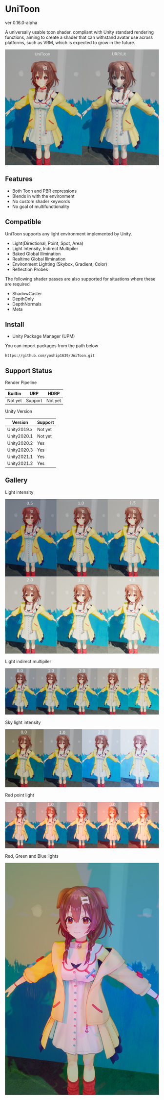 # UniToon

ver 0.16.0-alpha

A universally usable toon shader. compliant with Unity standard rendering functions, aiming to create a shader that can withstand avatar use across platforms, such as VRM, which is expected to grow in the future.

![img001.png](./Documents/img/img001.png)

## Features
* Both Toon and PBR expressions
* Blends in with the environment
* No custom shader keywords
* No goal of multifunctionality

## Compatible

UniToon supports any light environment implemented by Unity.
* Light(Directional, Point, Spot, Area)
* Light Intensity, Indirect Multipiler
* Baked Global Illmination
* Realtime Global Illmination
* Environment Lighting (Skybox, Gradient, Color)
* Reflection Probes

The following shader passes are also supported for situations where these are required
* ShadowCaster
* DepthOnly
* DepthNormals
* Meta

## Install

* Unity Package Manager (UPM)

You can import packages from the path below

`https://github.com/yoship1639/UniToon.git`

## Support Status

Render Pipeline

|  Builtin  |  URP      | HDRP      |
| --------- | --------  | --------  |
|  Not yet  |  Support  | Not yet   |

Unity Version

|  Version      | Support           |
| ------------- | ------------      |
|  Unity2019.x  | Not yet           |
|  Unity2020.1  | Not yet           |
|  Unity2020.2  | Yes               |
|  Unity2020.3  | Yes               |
|  Unity2021.1  | Yes               |
|  Unity2021.2  | Yes               |

## Gallery

Light intensity

![img002.png](./Documents/img/img002.png)

Light indirect multipiler

![img003.png](./Documents/img/img003.png)

Sky light intensity

![img004.png](./Documents/img/img004.png)

Red point light

![img005.png](./Documents/img/img005.png)

Red, Green and Blue lights

![img006.png](./Documents/img/img006.png)

